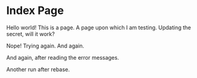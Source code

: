 <!-- index.md -->
# Index Page

Hello world! This is a page. A page upon which I am testing. Updating the secret, will it work?

Nope! Trying again. And again.

And again, after reading the error messages.

Another run after rebase.